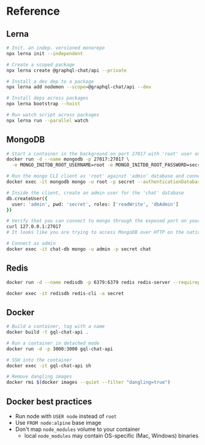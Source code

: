 # Reference

## Lerna

```sh
# Init. an indep. versioned monorepo
npx lerna init --independent

# Create a scoped package
npx lerna create @graphql-chat/api --private

# Install a dev dep to a package
npx lerna add nodemon --scope=@graphql-chat/api --dev

# Install deps across packages
npx lerna bootstrap --hoist

# Run watch script across packages
npx lerna run --parallel watch
```

## MongoDB

```sh
# Start a container in the background on port 27017 with 'root' user on the 'admin' database
docker run -d --name mongodb -p 27017:27017 \
  -e MONGO_INITDB_ROOT_USERNAME=root -e MONGO_INITDB_ROOT_PASSWORD=secret mongo

# Run the mongo CLI client as 'root' against 'admin' database and connect to 'chat'
docker exec -it mongodb mongo -u root -p secret --authenticationDatabase admin chat

# Inside the client, create an admin user for the 'chat' database
db.createUser({
  user: 'admin', pwd: 'secret', roles: ['readWrite', 'dbAdmin']
})

# Verify that you can connect to mongo through the exposed port on your host machine
curl 127.0.0.1:27017
# It looks like you are trying to access MongoDB over HTTP on the native driver port.

# Connect as admin
docker exec -it chat-db mongo -u admin -p secret chat
```

## Redis

```sh
docker run -d --name redisdb -p 6379:6379 redis redis-server --requirepass secret

docker exec -it redisdb redis-cli -a secret
```

## Docker

```sh
# Build a container, tag with a name
docker build -t gql-chat-api .

# Run a container in detached mode
docker run -d -p 3000:3000 gql-chat-api

# SSH into the container
docker exec -it gql-chat-api sh

# Remove dangling images
docker rmi $(docker images --quiet --filter "dangling=true")
```

## Docker best practices

- Run node with `USER node` instead of `root`
- Use `FROM node:alpine` base image
- Don't map `node_modules` volume to your container
  - local `node_modules` may contain OS-specific (Mac, Windows) binaries
